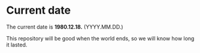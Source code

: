# Current date

The current date is **1980.12.18.** (YYYY.MM.DD.)

This repository will be good when the world ends, so we will know how long it lasted.
